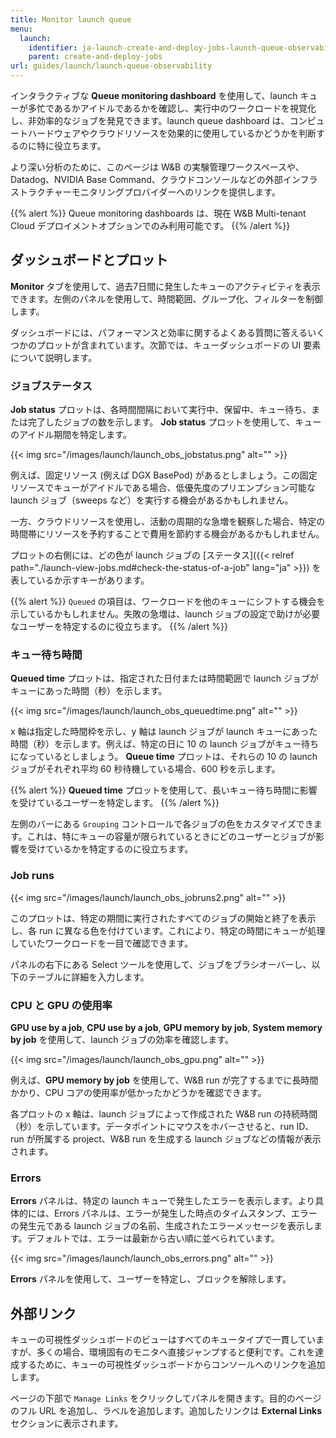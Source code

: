 ```yaml
---
title: Monitor launch queue
menu:
  launch:
    identifier: ja-launch-create-and-deploy-jobs-launch-queue-observability
    parent: create-and-deploy-jobs
url: guides/launch/launch-queue-observability
---
```


インタラクティブな **Queue monitoring dashboard** を使用して、launch キューが多忙であるかアイドルであるかを確認し、実行中のワークロードを視覚化し、非効率的なジョブを発見できます。launch queue dashboard は、コンピュートハードウェアやクラウドリソースを効果的に使用しているかどうかを判断するのに特に役立ちます。

より深い分析のために、このページは W&B の実験管理ワークスペースや、Datadog、NVIDIA Base Command、クラウドコンソールなどの外部インフラストラクチャーモニタリングプロバイダーへのリンクを提供します。

{{% alert %}}
Queue monitoring dashboards は、現在 W&B Multi-tenant Cloud デプロイメントオプションでのみ利用可能です。
{{% /alert %}}

## ダッシュボードとプロット
**Monitor** タブを使用して、過去7日間に発生したキューのアクティビティを表示できます。左側のパネルを使用して、時間範囲、グループ化、フィルターを制御します。

ダッシュボードには、パフォーマンスと効率に関するよくある質問に答えるいくつかのプロットが含まれています。次節では、キューダッシュボードの UI 要素について説明します。

### ジョブステータス
**Job status** プロットは、各時間間隔において実行中、保留中、キュー待ち、または完了したジョブの数を示します。 **Job status** プロットを使用して、キューのアイドル期間を特定します。 

{{< img src="/images/launch/launch_obs_jobstatus.png" alt="" >}}

例えば、固定リソース (例えば DGX BasePod) があるとしましょう。この固定リソースでキューがアイドルである場合、低優先度のプリエンプション可能な launch ジョブ（sweeps など）を実行する機会があるかもしれません。

一方、クラウドリソースを使用し、活動の周期的な急増を観察した場合、特定の時間帯にリソースを予約することで費用を節約する機会があるかもしれません。

プロットの右側には、どの色が launch ジョブの [ステータス]({{< relref path="./launch-view-jobs.md#check-the-status-of-a-job" lang="ja" >}}) を表しているか示すキーがあります。

{{% alert %}}
`Queued` の項目は、ワークロードを他のキューにシフトする機会を示しているかもしれません。失敗の急増は、launch ジョブの設定で助けが必要なユーザーを特定するのに役立ちます。
{{% /alert %}}

### キュー待ち時間

**Queued time** プロットは、指定された日付または時間範囲で launch ジョブがキューにあった時間（秒）を示します。

{{< img src="/images/launch/launch_obs_queuedtime.png" alt="" >}}

x 軸は指定した時間枠を示し、y 軸は launch ジョブが launch キューにあった時間（秒）を示します。例えば、特定の日に 10 の launch ジョブがキュー待ちになっているとしましょう。 **Queue time** プロットは、それらの 10 の launch ジョブがそれぞれ平均 60 秒待機している場合、600 秒を示します。

{{% alert %}}
**Queued time** プロットを使用して、長いキュー待ち時間に影響を受けているユーザーを特定します。
{{% /alert %}}

左側のバーにある `Grouping` コントロールで各ジョブの色をカスタマイズできます。これは、特にキューの容量が限られているときにどのユーザーとジョブが影響を受けているかを特定するのに役立ちます。

### Job runs

{{< img src="/images/launch/launch_obs_jobruns2.png" alt="" >}}

このプロットは、特定の期間に実行されたすべてのジョブの開始と終了を表示し、各 run に異なる色を付けています。これにより、特定の時間にキューが処理していたワークロードを一目で確認できます。

パネルの右下にある Select ツールを使用して、ジョブをブラシオーバーし、以下のテーブルに詳細を入力します。

### CPU と GPU の使用率
**GPU use by a job**, **CPU use by a job**, **GPU memory by job**, **System memory by job** を使用して、launch ジョブの効率を確認します。

{{< img src="/images/launch/launch_obs_gpu.png" alt="" >}}

例えば、**GPU memory by job** を使用して、W&B run が完了するまでに長時間かかり、CPU コアの使用率が低かったかどうかを確認できます。

各プロットの x 軸は、launch ジョブによって作成された W&B run の持続時間（秒）を示しています。データポイントにマウスをホバーさせると、run ID、run が所属する project、W&B run を生成する launch ジョブなどの情報が表示されます。

### Errors

**Errors** パネルは、特定の launch キューで発生したエラーを表示します。より具体的には、Errors パネルは、エラーが発生した時点のタイムスタンプ、エラーの発生元である launch ジョブの名前、生成されたエラーメッセージを表示します。デフォルトでは、エラーは最新から古い順に並べられています。

{{< img src="/images/launch/launch_obs_errors.png" alt="" >}}

**Errors** パネルを使用して、ユーザーを特定し、ブロックを解除します。

## 外部リンク

キューの可視性ダッシュボードのビューはすべてのキュータイプで一貫していますが、多くの場合、環境固有のモニタへ直接ジャンプすると便利です。これを達成するために、キューの可視性ダッシュボードからコンソールへのリンクを追加します。

ページの下部で `Manage Links` をクリックしてパネルを開きます。目的のページのフル URL を追加し、ラベルを追加します。追加したリンクは **External Links** セクションに表示されます。
